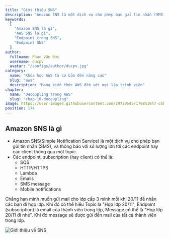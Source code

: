 ```yaml
---
title: "Giới thiệu SNS"
description: "Amazon SNS là một dịch vụ cho phép bạn gửi tin nhắn (SMS), thông báo (notification) số lượng lớn tới các thiết bị đầu cuối hay các client thông qua một topic. Các thiết bị đầu cuối (hay client) có thể là một web server (HTTP/S), email, Amazon SQS hay AWS Lambda."
keywords:
  [
    "Amazon SNS là gì",
    "AWS SNS la gi",
    "Endpoint trong SNS",
    "Endpoint SNS"
  ]
author:
  fullname: Phan Văn Đức
  username: ducpv
  avatar: "/configs/author/ducpv.jpg"
category:
  name: "Khóa học AWS từ cơ bản đến nâng cao"
  slug: "aws"
  description: "Mang kiến thức AWS đến với mọi lập trình viên"
chapter:
  name: "Decoupling trong AWS"
  slug: "chap-10-decoupling"
image: https://user-images.githubusercontent.com/29729545/170851047-cbba6e41-e5da-44ed-b801-f3ce6885492e.png
position: 174
---
```


## Amazon SNS là gì

- Amazon SNS(Simple Notification Service) là một dịch vụ cho phép bạn gửi tin nhắn (SMS), và thông báo với số lượng lớn tới các endpoint hay các client thông qua một topic.
- Các endpoint, subscription (hay client) có thể là:
  - SQS
  - HTTP/HTTPS
  - Lambda
  - Emails
  - SMS message
  - Mobile notifications

Chẳng hạn mình muốn gửi mail cho lớp cấp 3 mình mỗi khi 20/11 để nhắn các bạn đi họp lớp. Khi đó có thể hiểu Topic là "Họp lớp 20/11", Endpoint (subscription) là email của thành viên trong lớp, Message có thể là "Họp lớp 20/11 đi nhé". Khi đó message sẽ được gửi đến mail của tất cả thành viên trong lớp.

![Giới thiệu về SNS](https://user-images.githubusercontent.com/29729545/170851047-cbba6e41-e5da-44ed-b801-f3ce6885492e.png)
